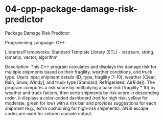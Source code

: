 # 04-cpp-package-damage-risk-predictor

Package Damage Risk Predictor

Programming Language: C++

Libraries/Frameworks: Standard Template Library (STL) - iostream, string, iomanip, vector, algorithm

Description: This C++ program calculates and displays the damage risk for multiple shipments based on their fragility, weather conditions, and truck type. Users input shipment details (ID, type, fragility [1-10], weather [Clear, Rain, Snow, Windy], and truck type [Standard, Refrigerated, AirRide]). The program computes a risk score by multiplying a base risk (fragility * 10) by weather and truck factors, then sorts shipments by risk score in descending order. It displays a color-coded dashboard (red for high risk, yellow for moderate, green for low) with a risk bar and provides suggestions for each shipment (e.g., extra cushioning for high-risk shipments). ANSI escape codes are used for colored console output.
